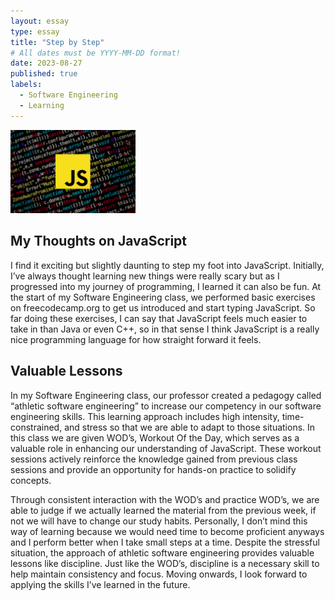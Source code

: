 ```yaml
---
layout: essay
type: essay
title: "Step by Step"
# All dates must be YYYY-MM-DD format!
date: 2023-08-27
published: true
labels:
  - Software Engineering
  - Learning
---
```


<img width="200px" class="rounded float-start pe-4" src="../img/Javascript-810.jpg">

## My Thoughts on JavaScript

I find it exciting but slightly daunting to step my foot into JavaScript. Initially, I’ve always thought learning new things were really scary but as I progressed into my journey of programming, I learned it can also be fun. At the start of my Software Engineering class, we performed basic exercises on freecodecamp.org to get us introduced and start typing JavaScript. So far doing these exercises, I can say that JavaScript feels much easier to take in than Java or even C++, so in that sense I think JavaScript is a really nice programming language for how straight forward it feels.  

## Valuable Lessons

In my Software Engineering class, our professor created a pedagogy called “athletic software engineering” to increase our competency in our software engineering skills. This learning approach includes high intensity, time-constrained, and stress so that we are able to adapt to those situations. In this class we are given WOD’s, Workout Of the Day, which serves as a valuable role in enhancing our understanding of JavaScript. These workout sessions actively reinforce the knowledge gained from previous class sessions and provide an opportunity for hands-on practice to solidify concepts. 

Through consistent interaction with the WOD’s and practice WOD’s, we are able to judge if we actually learned the material from the previous week, if not we will have to change our study habits. Personally, I don’t mind this way of learning because we would need time to become proficient anyways and I perform better when I take small steps at a time. Despite the stressful situation, the approach of athletic software engineering provides valuable lessons like discipline. Just like the WOD’s, discipline is a necessary skill to help maintain consistency and focus. Moving onwards, I look forward to applying the skills I’ve learned in the future.
